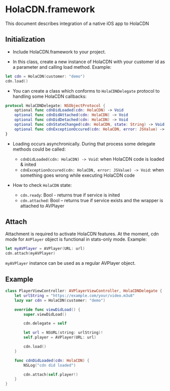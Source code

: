 # HolaCDN.framework

This document describes integration of a native iOS app to HolaCDN

## Initialization

- Include HolaCDN.framework to your project.

- In this class, create a new instance of HolaCDN with your customer id as
a parameter and calling load method. Example:

```swift
let cdn = HolaCDN(customer: "demo")
cdn.load()
```

- You can create a class which conforms to `HolaCDNDelegate` protocol to
handling some HolaCDN callbacks:

```swift
protocol HolaCDNDelegate: NSObjectProtocol {
    optional func cdnDidLoaded(cdn: HolaCDN) -> Void
    optional func cdnDidAttached(cdn: HolaCDN) -> Void
    optional func cdnDidDetached(cdn: HolaCDN) -> Void
    optional func cdnStateChanged(cdn: HolaCDN, state: String) -> Void
    optional func cdnExceptionOccured(cdn: HolaCDN, error: JSValue) -> Void
}
```

- Loading occurs asynchronically. During that process some delegate
methods could be called:

  - `cdnDidLoaded(cdn: HolaCDN) -> Void`: when HolaCDN code is loaded & inited
  - `cdnExceptionOccured(cdn: HolaCDN, error: JSValue) -> Void`:
when something goes wrong while executing HolaCDN code

- How to check `HolaCDN` state:

  - `cdn.ready`: Bool - returns true if service is inited
  - `cdn.attached`: Bool – returns true if service exists and the wrapper
  is attached to AVPlayer

## Attach

Attachment is required to activate HolaCDN features. At the moment, cdn mode
for `AVPlayer` object is functional in stats-only mode. Example:

```swift
let myAVPlayer = AVPlayer(URL: url)
cdn.attach(myAVPlayer)
```

`myAVPlayer` instance can be used as a regular AVPlayer object.

## Example

```swift
class PlayerViewController: AVPlayerViewController, HolaCDNDelegate {
    let urlString = "https://example.com/your/video.m3u8"
    lazy var cdn = HolaCDN(customer: "demo")

    override func viewDidLoad() {
        super.viewDidLoad()

        cdn.delegate = self

        let url = NSURL(string: urlString)!
        self.player = AVPlayer(URL: url)

        cdn.load()
    }

    func cdnDidLoaded(cdn: HolaCDN) {
        NSLog("cdn did loaded")

        cdn.attach(self.player!)
    }
}
```
